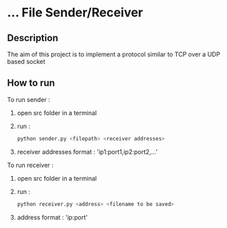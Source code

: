 # ... File Sender/Receiver

## Description

The aim of this project is to implement a protocol similar to TCP over a UDP based socket

## How to run

To run sender :

1. open src folder in a terminal
2. run :

   ```python
   python sender.py <filepath> <receiver addresses>
   ```

3. receiver addresses format : 'ip1:port1,ip2:port2,...'

To run receiver :

1. open src folder in a terminal
2. run :

   ```python
   python receiver.py <address> <filename to be saved>
   ```

3. address format : 'ip:port'
